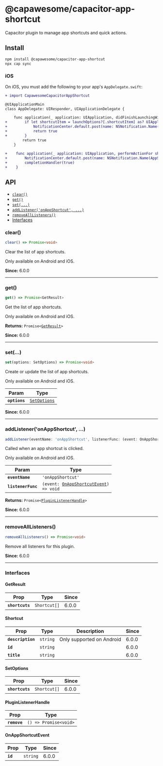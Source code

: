 # @capawesome/capacitor-app-shortcut

Capacitor plugin to manage app shortcuts and quick actions.

## Install

```bash
npm install @capawesome/capacitor-app-shortcut
npx cap sync
```

### iOS

On iOS, you must add the following to your app's `AppDelegate.swift`:

```diff
+ import CapawesomeCapacitorAppShortcut

@UIApplicationMain
class AppDelegate: UIResponder, UIApplicationDelegate {

    func application(_ application: UIApplication, didFinishLaunchingWithOptions launchOptions: [UIApplication.LaunchOptionsKey: Any]?) -> Bool {
+        if let shortcutItem = launchOptions?[.shortcutItem] as? UIApplicationShortcutItem {
+            NotificationCenter.default.post(name: NSNotification.Name(AppShortcutPlugin.notificationName), object: nil, userInfo: [AppShortcutPlugin.userInfoShortcutItemKey: shortcutItem])
+            return true
+        }
        return true
    }
    
+    func application(_ application: UIApplication, performActionFor shortcutItem: UIApplicationShortcutItem, completionHandler: @escaping (Bool) -> Void) {
+        NotificationCenter.default.post(name: NSNotification.Name(AppShortcutPlugin.notificationName), object: nil, userInfo: [AppShortcutPlugin.userInfoShortcutItemKey: shortcutItem])
+        completionHandler(true)
+    }
```

## API

<docgen-index>

* [`clear()`](#clear)
* [`get()`](#get)
* [`set(...)`](#set)
* [`addListener('onAppShortcut', ...)`](#addlisteneronappshortcut-)
* [`removeAllListeners()`](#removealllisteners)
* [Interfaces](#interfaces)

</docgen-index>

<docgen-api>
<!--Update the source file JSDoc comments and rerun docgen to update the docs below-->

### clear()

```typescript
clear() => Promise<void>
```

Clear the list of app shortcuts.

Only available on Android and iOS.

**Since:** 6.0.0

--------------------


### get()

```typescript
get() => Promise<GetResult>
```

Get the list of app shortcuts.

Only available on Android and iOS.

**Returns:** <code>Promise&lt;<a href="#getresult">GetResult</a>&gt;</code>

**Since:** 6.0.0

--------------------


### set(...)

```typescript
set(options: SetOptions) => Promise<void>
```

Create or update the list of app shortcuts.

Only available on Android and iOS.

| Param         | Type                                              |
| ------------- | ------------------------------------------------- |
| **`options`** | <code><a href="#setoptions">SetOptions</a></code> |

**Since:** 6.0.0

--------------------


### addListener('onAppShortcut', ...)

```typescript
addListener(eventName: 'onAppShortcut', listenerFunc: (event: OnAppShortcutEvent) => void) => Promise<PluginListenerHandle>
```

Called when an app shortcut is clicked.

Only available on Android and iOS.

| Param              | Type                                                                                  |
| ------------------ | ------------------------------------------------------------------------------------- |
| **`eventName`**    | <code>'onAppShortcut'</code>                                                          |
| **`listenerFunc`** | <code>(event: <a href="#onappshortcutevent">OnAppShortcutEvent</a>) =&gt; void</code> |

**Returns:** <code>Promise&lt;<a href="#pluginlistenerhandle">PluginListenerHandle</a>&gt;</code>

**Since:** 6.0.0

--------------------


### removeAllListeners()

```typescript
removeAllListeners() => Promise<void>
```

Remove all listeners for this plugin.

**Since:** 6.0.0

--------------------


### Interfaces


#### GetResult

| Prop            | Type                    | Since |
| --------------- | ----------------------- | ----- |
| **`shortcuts`** | <code>Shortcut[]</code> | 6.0.0 |


#### Shortcut

| Prop              | Type                | Description               | Since |
| ----------------- | ------------------- | ------------------------- | ----- |
| **`description`** | <code>string</code> | Only supported on Android | 6.0.0 |
| **`id`**          | <code>string</code> |                           | 6.0.0 |
| **`title`**       | <code>string</code> |                           | 6.0.0 |


#### SetOptions

| Prop            | Type                    | Since |
| --------------- | ----------------------- | ----- |
| **`shortcuts`** | <code>Shortcut[]</code> | 6.0.0 |


#### PluginListenerHandle

| Prop         | Type                                      |
| ------------ | ----------------------------------------- |
| **`remove`** | <code>() =&gt; Promise&lt;void&gt;</code> |


#### OnAppShortcutEvent

| Prop     | Type                | Since |
| -------- | ------------------- | ----- |
| **`id`** | <code>string</code> | 6.0.0 |

</docgen-api>
